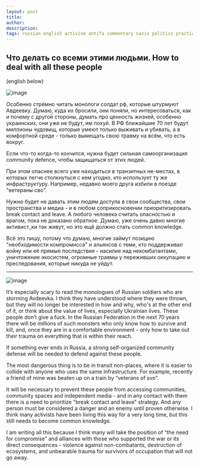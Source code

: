 ```yaml
---
layout: post
title: 
author:
description: 
tags: russian english activism antifa commentary nazis politics practices ukraine
---
```


## Что делать со всеми этими людьми. How to deal with all these people

(english below)

![image](https://github.com/sansmerde/sansmerde.github.io/assets/156181842/ef4a531e-e3b7-4c27-b2f9-cabaf10bca6d)

Особенно стрёмно читать монологи солдат рф, которые штурмуют Авдеевку. Думаю, куда их бросили, они поняли, но интересоваться, как и почему с другой стороны, думать про ценность жизней, особенно украинских, они уже не будут, им похуй. В РФ ближайшие 70 лет будут миллионы чудовищ, которые умеют только выживать и убивать, а в комфортной среде - только вымещать свою травму на всём, что есть вокруг.

Если что-то когда-то кончится, нужна будет сильная самоорганизация community defence, чтобы защищаться от этих людей.

При этом опаснее всего уже находиться в транзитных не-местах, в которых легче столкнуться с кем угодно, кто использует ту же инфраструктуру. Например, недавно моего друга избили в поезде "ветераны сво".

Нужно будет не давать этим людям доступа в свои сообщества, свои пространства и медиа - и в любом соприкосновении приоритизировать break contact and leave. А любого человека считать опасностью и врагом, пока не доказано обратное. Думаю, уже очень давно многие активист_ки так живут, но это ещё должно стать common knowledge.

Всё это пишу, потому что думаю, многие займут позицию "необходимости компромисса" и альянсов с теми, кто поддерживал войну или её прямые последствия - насилие над некомбатантами, уничтожение экосистем, огромные травмы у переживших оккупацию и преследования, которые никуда не уйдут.

---

![image](https://github.com/sansmerde/sansmerde.github.io/assets/156181842/1372433f-8024-403c-a464-ae9804d73994)

It’s especially scary to read the monologues of Russian soldiers who are storming Avdeevka. I think they have understood where they were thrown, but they will no longer be interested in how and why, who's at the other end of it, or think about the value of lives, especially Ukrainian lives. These people don’t give a fuck. In the Russian Federation in the next 70 years there will be millions of such monsters who only know how to survive and kill, and, once they are in a comfortable environment - only how to take out their trauma on everything that is within their reach.

If something ever ends in Russia, a strong self-organized community defense will be needed to defend against these people.

The most dangerous thing is to be in transit non-places, where it is easier to collide with anyone who uses the same infrastructure. For example, recently a friend of mine was beaten up on a train by “veterans of svo”.

It will be necessary to prevent these people from accessing communities, community spaces and independent media - and in any contact with them there is a need to prioritize "break contact and leave" strategy. And any person must be considered a danger and an enemy until proven otherwise. I think many activists have been living this way for a very long time, but this still needs to become common knowledge.

I am writing all this because I think many will take the position of “the need for compromise” and alliances with those who supported the war or its direct consequences - violence against non-combatants, destruction of ecosystems, and unbearable trauma for survivors of occupation that will not go away.



